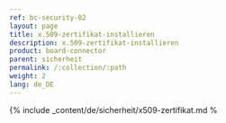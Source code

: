 ```yaml
---
ref: bc-security-02
layout: page
title: x.509-zertifikat-installieren
description: x.509-zertifikat-installieren
product: board-connector
parent: sicherheit
permalink: /:collection/:path
weight: 2
lang: de_DE
---
```

{% include _content/de/sicherheit/x509-zertifikat.md %